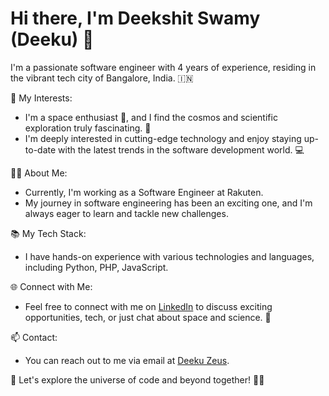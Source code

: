 # Hi there, I'm Deekshit Swamy (Deeku) 👋

I'm a passionate software engineer with 4 years of experience, residing in the vibrant tech city of Bangalore, India. 🇮🇳

🚀 My Interests:
- I'm a space enthusiast 🌌, and I find the cosmos and scientific exploration truly fascinating. 🚀
- I'm deeply interested in cutting-edge technology and enjoy staying up-to-date with the latest trends in the software development world. 💻

👨‍💻 About Me:
- Currently, I'm working as a Software Engineer at Rakuten.
- My journey in software engineering has been an exciting one, and I'm always eager to learn and tackle new challenges.

📚 My Tech Stack:
- I have hands-on experience with various technologies and languages, including Python, PHP, JavaScript.

🌐 Connect with Me:
- Feel free to connect with me on [LinkedIn](https://www.linkedin.com/in/deekshit-swamy/) to discuss exciting opportunities, tech, or just chat about space and science. 🌟

📫 Contact:
- You can reach out to me via email at [Deeku Zeus](deekuzeus21@gmail.com).

🌟 Let's explore the universe of code and beyond together! 🌌✨
